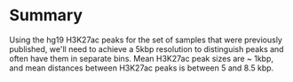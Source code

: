 # Summary

Using the hg19 H3K27ac peaks for the set of samples that were previously published, we'll need to achieve a 5kbp resolution to distinguish peaks and often have them in separate bins.
Mean H3K27ac peak sizes are ~ 1kbp, and mean distances between H3K27ac peaks is between 5 and 8.5 kbp.
